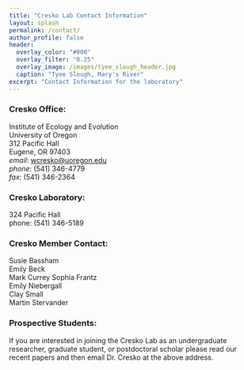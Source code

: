 ```yaml
---
title: "Cresko Lab Contact Information"
layout: splash
permalink: /contact/
author_profile: false
header:
  overlay_color: "#000"
  overlay_filter: "0.25"
  overlay_image: /images/tyee_slough_header.jpg
  caption: "Tyee Slough, Mary's River"
excerpt: "Contact Information for the laboratory"
---
```


### Cresko Office:

Institute of Ecology and Evolution  
University of Oregon  
312 Pacific Hall  
Eugene, OR 97403  
*email*: wcresko@uoregon.edu  
*phone*: (541) 346-4779  
*fax*: (541) 346-2364  

### Cresko Laboratory:

324 Pacific Hall  
phone: (541) 346-5189  

### Cresko Member Contact:

Susie Bassham  
Emily Beck  
Mark Currey
Sophia Frantz  
Emily Niebergall  
Clay Small  
Martin Stervander  

### Prospective Students:
If you are interested in joining the Cresko Lab as an undergraduate researcher, graduate student, or postdoctoral scholar please read our recent papers and then email Dr. Cresko at the above address.
